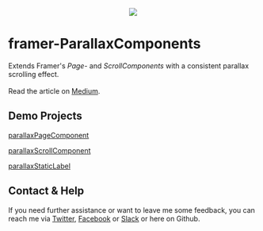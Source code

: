 
<p align="center"><img src="https://media.giphy.com/media/xUPGcHbhKD1UBj9ggo/giphy.gif"></p>

# framer-ParallaxComponents

Extends Framer's *Page*- and *ScrollComponents* with a consistent parallax scrolling effect.
<br />
<br />
Read the article on [Medium](https://blog.framer.com/parallax-6292c10d2be).
<br />

## Demo Projects

[parallaxPageComponent](https://framer.cloud/bCUnQ)

[parallaxScrollComponent](https://framer.cloud/XIJJj)

[parallaxStaticLabel](https://framer.cloud/rySfn/)

## Contact & Help
If you need further assistance or want to leave me some feedback, you can reach me via [Twitter](https://twitter.com/marc_krenn), [Facebook](https://www.facebook.com/groups/framerjs/permalink/1187824361344633/) or [Slack](https://framer-slack-signup.herokuapp.com/) or here on Github.
